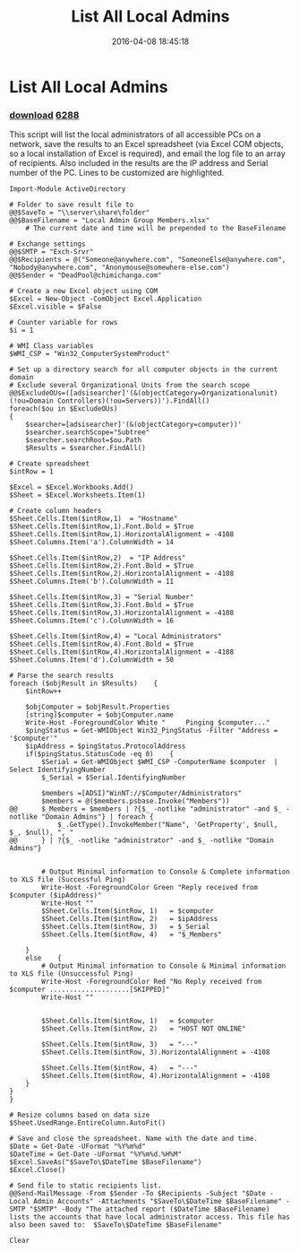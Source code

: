 ﻿---
pid:            6287
parent:         0
children:       6288
poster:         AlphaSun
title:          List All Local Admins
date:           2016-04-08 18:45:18
description:    This script will list the local administrators of all accessible PCs on a network, save the results to an Excel spreadsheet (via Excel COM objects, so a local installation of Excel is required), and email the log file to an array of recipients. Also included in the results are the IP address and Serial number of the PC. Lines to be customized are highlighted.
format:         posh
---

# List All Local Admins

### [download](6287.ps1)  [6288](6288.md)

This script will list the local administrators of all accessible PCs on a network, save the results to an Excel spreadsheet (via Excel COM objects, so a local installation of Excel is required), and email the log file to an array of recipients. Also included in the results are the IP address and Serial number of the PC. Lines to be customized are highlighted.

```posh
Import-Module ActiveDirectory

# Folder to save result file to
@@$SaveTo = "\\server\share\folder"
@@$BaseFilename = "Local Admin Group Members.xlsx"
	# The current date and time will be prepended to the BaseFilename

# Exchange settings
@@$SMTP = "Exch-Srvr"
@@$Recipients = @("Someone@anywhere.com", "SomeoneElse@anywhere.com", "Nobody@anywhere.com", "Anonymouse@somewhere-else.com")
@@$Sender = "DeadPool@chimichanga.com"

# Create a new Excel object using COM
$Excel = New-Object -ComObject Excel.Application
$Excel.visible = $False

# Counter variable for rows
$i = 1

# WMI Class variables
$WMI_CSP = "Win32_ComputerSystemProduct"

# Set up a directory search for all computer objects in the current domain
# Exclude several Organizational Units from the search scope
@@$ExcludeOUs=([adsisearcher]'(&(objectCategory=Organizationalunit)(!ou=Domain Controllers)(!ou=Servers))').FindAll()
foreach($ou in $ExcludeOUs)
{
	$searcher=[adsisearcher]'(&(objectCategory=computer))'
	$searcher.searchScope="Subtree"
	$searcher.searchRoot=$ou.Path
	$Results = $searcher.FindAll()

# Create spreadsheet
$intRow = 1

$Excel = $Excel.Workbooks.Add()
$Sheet = $Excel.Worksheets.Item(1)

# Create column headers
$Sheet.Cells.Item($intRow,1)  = "Hostname"
$Sheet.Cells.Item($intRow,1).Font.Bold = $True
$Sheet.Cells.Item($intRow,1).HorizontalAlignment = -4108
$Sheet.Columns.Item('a').ColumnWidth = 14

$Sheet.Cells.Item($intRow,2)  = "IP Address"
$Sheet.Cells.Item($intRow,2).Font.Bold = $True
$Sheet.Cells.Item($intRow,2).HorizontalAlignment = -4108
$Sheet.Columns.Item('b').ColumnWidth = 11

$Sheet.Cells.Item($intRow,3) = "Serial Number"
$Sheet.Cells.Item($intRow,3).Font.Bold = $True
$Sheet.Cells.Item($intRow,3).HorizontalAlignment = -4108
$Sheet.Columns.Item('c').ColumnWidth = 16

$Sheet.Cells.Item($intRow,4) = "Local Administrators"
$Sheet.Cells.Item($intRow,4).Font.Bold = $True
$Sheet.Cells.Item($intRow,4).HorizontalAlignment = -4108
$Sheet.Columns.Item('d').ColumnWidth = 50

# Parse the search results
foreach ($objResult in $Results)	{
	$intRow++

	$objComputer = $objResult.Properties
	[string]$computer = $objComputer.name
	Write-Host -ForegroundColor White "     Pinging $computer..."
	$pingStatus = Get-WMIObject Win32_PingStatus -Filter "Address = '$computer'"
	$ipAddress = $pingStatus.ProtocolAddress
	if($pingStatus.StatusCode -eq 0)	{
		$Serial = Get-WMIObject $WMI_CSP -ComputerName $computer  |  Select IdentifyingNumber
		$_Serial = $Serial.IdentifyingNumber

		$members =[ADSI]"WinNT://$Computer/Administrators"
		$members = @($members.psbase.Invoke("Members"))
@@		$_Members = $members | ?{$_ -notlike "administrator" -and $_ -notlike "Domain Admins"} | foreach {
			$_.GetType().InvokeMember("Name", 'GetProperty', $null, $_, $null), ", "
@@		} | ?{$_ -notlike "administrator" -and $_ -notlike "Domain Admins"}


		# Output Minimal information to Console & Complete information to XLS file (Successful Ping)
		Write-Host -ForegroundColor Green "Reply received from $computer ($ipAddress)"
		Write-Host ""
		$Sheet.Cells.Item($intRow, 1)   = $computer
		$Sheet.Cells.Item($intRow, 2)   = $ipAddress
		$Sheet.Cells.Item($intRow, 3)   = $_Serial
		$Sheet.Cells.Item($intRow, 4)   = "$_Members"

	}
	else	{
		# Output Minimal information to Console & Minimal information to XLS file (Unsuccessful Ping)
		Write-Host -ForegroundColor Red "No Reply received from $computer ....................[SKIPPED]"
		Write-Host ""


		$Sheet.Cells.Item($intRow, 1)   = $computer
		$Sheet.Cells.Item($intRow, 2)   = "HOST NOT ONLINE"

		$Sheet.Cells.Item($intRow, 3)   = "---"
		$Sheet.Cells.Item($intRow, 3).HorizontalAlignment = -4108
		
		$Sheet.Cells.Item($intRow, 4)   = "---"
		$Sheet.Cells.Item($intRow, 4).HorizontalAlignment = -4108
	}
}
}

# Resize columns based on data size
$Sheet.UsedRange.EntireColumn.AutoFit()

# Save and close the spreadsheet. Name with the date and time.
$Date = Get-Date -UFormat "%Y%m%d"
$DateTime = Get-Date -UFormat "%Y%m%d.%H%M"
$Excel.SaveAs("$SaveTo\$DateTime $BaseFilename")
$Excel.Close()

# Send file to static recipients list.
@@Send-MailMessage -From $Sender -To $Recipients -Subject "$Date - Local Admin Accounts" -Attachments "$SaveTo\$DateTime $BaseFilename" -SMTP "$SMTP" -Body "The attached report ($DateTime $BaseFilename) lists the accounts that have local administrator access. This file has also been saved to:  $SaveTo\$DateTime $BaseFilename"

Clear
```
